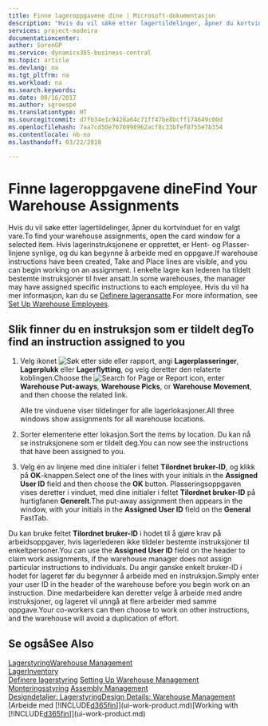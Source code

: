 ```yaml
---
title: Finne lageroppgavene dine | Microsoft-dokumentasjon
description: "Hvis du vil søke etter lagertildelinger, åpner du kortvinduet for en valgt vare. Hvis lagerinstruksjonene er opprettet, er Hent- og Plasser-linjene synlige, og du kan begynne å arbeide med en oppgave. I enkelte lagre kan lederen ha tildelt bestemte instruksjoner til hver ansatt."
services: project-madeira
documentationcenter: 
author: SorenGP
ms.service: dynamics365-business-central
ms.topic: article
ms.devlang: na
ms.tgt_pltfrm: na
ms.workload: na
ms.search.keywords: 
ms.date: 08/16/2017
ms.author: sgroespe
ms.translationtype: HT
ms.sourcegitcommit: d7fb34e1c9428a64c71ff47be8bcff174649c00d
ms.openlocfilehash: 7aa7cd50e7670998962acf8c33bfef8755e7b354
ms.contentlocale: nb-no
ms.lasthandoff: 03/22/2018

---
```

# <a name="find-your-warehouse-assignments"></a><span data-ttu-id="025e8-105">Finne lageroppgavene dine</span><span class="sxs-lookup"><span data-stu-id="025e8-105">Find Your Warehouse Assignments</span></span>
<span data-ttu-id="025e8-106">Hvis du vil søke etter lagertildelinger, åpner du kortvinduet for en valgt vare.</span><span class="sxs-lookup"><span data-stu-id="025e8-106">To find your warehouse assignments, open the card window for a selected item.</span></span> <span data-ttu-id="025e8-107">Hvis lagerinstruksjonene er opprettet, er Hent- og Plasser-linjene synlige, og du kan begynne å arbeide med en oppgave.</span><span class="sxs-lookup"><span data-stu-id="025e8-107">If warehouse instructions have been created, Take and Place lines are visible, and you can begin working on an assignment.</span></span> <span data-ttu-id="025e8-108">I enkelte lagre kan lederen ha tildelt bestemte instruksjoner til hver ansatt.</span><span class="sxs-lookup"><span data-stu-id="025e8-108">In some warehouses, the manager may have assigned specific instructions to each employee.</span></span> <span data-ttu-id="025e8-109">Hvis du vil ha mer informasjon, kan du se [Definere lageransatte](warehouse-how-to-set-up-warehouse-employees.md).</span><span class="sxs-lookup"><span data-stu-id="025e8-109">For more information, see [Set Up Warehouse Employees](warehouse-how-to-set-up-warehouse-employees.md).</span></span>

## <a name="to-find-an-instruction-assigned-to-you"></a><span data-ttu-id="025e8-110">Slik finner du en instruksjon som er tildelt deg</span><span class="sxs-lookup"><span data-stu-id="025e8-110">To find an instruction assigned to you</span></span>  
1.  <span data-ttu-id="025e8-111">Velg ikonet ![Søk etter side eller rapport](media/ui-search/search_small.png "Søk etter side eller rapport"), angi **Lagerplasseringer**, **Lagerplukk** eller **Lagerflytting**, og velg deretter den relaterte koblingen.</span><span class="sxs-lookup"><span data-stu-id="025e8-111">Choose the ![Search for Page or Report](media/ui-search/search_small.png "Search for Page or Report icon") icon, enter **Warehouse Put-aways**, **Warehouse Picks**, or **Warehouse Movement**, and then choose the related link.</span></span>

    <span data-ttu-id="025e8-112">Alle tre vinduene viser tildelinger for alle lagerlokasjoner.</span><span class="sxs-lookup"><span data-stu-id="025e8-112">All three windows show assignments for all warehouse locations.</span></span>  

2. <span data-ttu-id="025e8-113">Sorter elementene etter lokasjon.</span><span class="sxs-lookup"><span data-stu-id="025e8-113">Sort the items by location.</span></span> <span data-ttu-id="025e8-114">Du kan nå se instruksjonene som er tildelt deg.</span><span class="sxs-lookup"><span data-stu-id="025e8-114">You can now see the instructions that have been assigned to you.</span></span>  
3. <span data-ttu-id="025e8-115">Velg én av linjene med dine initialer i feltet **Tilordnet bruker-ID**, og klikk på **OK**-knappen.</span><span class="sxs-lookup"><span data-stu-id="025e8-115">Select one of the lines with your initials in the **Assigned User ID** field and then choose the **OK** button.</span></span> <span data-ttu-id="025e8-116">Plasseringsoppgaven vises deretter i vinduet, med dine initialer i feltet **Tilordnet bruker-ID** på hurtigfanen **Generelt**.</span><span class="sxs-lookup"><span data-stu-id="025e8-116">The put-away assignment then appears in the window, with your initials in the **Assigned User ID** field on the **General** FastTab.</span></span>  

<span data-ttu-id="025e8-117">Du kan bruke feltet **Tilordnet bruker-ID** i hodet til å gjøre krav på arbeidsoppgaver, hvis lagerlederen ikke tildeler bestemte instruksjoner til enkeltpersoner.</span><span class="sxs-lookup"><span data-stu-id="025e8-117">You can use the **Assigned User ID** field on the header to claim work assignments, if the warehouse manager does not assign particular instructions to individuals.</span></span> <span data-ttu-id="025e8-118">Du angir ganske enkelt bruker-ID i hodet for lageret før du begynner å arbeide med en instruksjon.</span><span class="sxs-lookup"><span data-stu-id="025e8-118">Simply enter your user ID in the header of the warehouse before you begin work on an instruction.</span></span> <span data-ttu-id="025e8-119">Dine medarbeidere kan deretter velge å arbeide med andre instruksjoner, og lageret vil unngå at flere arbeider med samme oppgave.</span><span class="sxs-lookup"><span data-stu-id="025e8-119">Your co-workers can then choose to work on other instructions, and the warehouse will avoid a duplication of effort.</span></span>  

## <a name="see-also"></a><span data-ttu-id="025e8-120">Se også</span><span class="sxs-lookup"><span data-stu-id="025e8-120">See Also</span></span>  
[<span data-ttu-id="025e8-121">Lagerstyring</span><span class="sxs-lookup"><span data-stu-id="025e8-121">Warehouse Management</span></span>](warehouse-manage-warehouse.md)  
[<span data-ttu-id="025e8-122">Lager</span><span class="sxs-lookup"><span data-stu-id="025e8-122">Inventory</span></span>](inventory-manage-inventory.md)  
<span data-ttu-id="025e8-123">[Definere lagerstyring](warehouse-setup-warehouse.md)   </span><span class="sxs-lookup"><span data-stu-id="025e8-123">[Setting Up Warehouse Management](warehouse-setup-warehouse.md)   </span></span>  
<span data-ttu-id="025e8-124">[Monteringsstyring](assembly-assemble-items.md)  </span><span class="sxs-lookup"><span data-stu-id="025e8-124">[Assembly Management](assembly-assemble-items.md)  </span></span>  
[<span data-ttu-id="025e8-125">Designdetaljer: Lagerstyring</span><span class="sxs-lookup"><span data-stu-id="025e8-125">Design Details: Warehouse Management</span></span>](design-details-warehouse-management.md)  
<span data-ttu-id="025e8-126">[Arbeide med [!INCLUDE[d365fin](includes/d365fin_md.md)]](ui-work-product.md)</span><span class="sxs-lookup"><span data-stu-id="025e8-126">[Working with [!INCLUDE[d365fin](includes/d365fin_md.md)]](ui-work-product.md)</span></span> 

